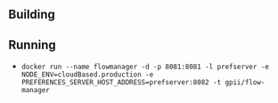 <!-- ## GPII Flow Manager Dockerfile

This repository is used to build [GPII Flow Manager](http://wiki.gpii.net/w/Architecture_Overview#Flow_Manager) Docker images.

### Environment Variables

The following environment variables can be used to affect the container's behaviour:

* `NODE_ENV` - setting this variable is required and there is no default, one possible option is `cloudBased.production`

* `PREFERENCES_SERVER_HOST_ADDRESS` - this is optional and defaults to `preferences.gpii.net`

* `RBMM_HOST_ADDRESS` - this is optional and defaults to `rbmm.gpii.net`

* `STMM_HOST_ADDRESS` - this is optional and defaults to `stmm.gpii.net`


### Port(s) Exposed

* `8081 TCP`


### Base Docker Image

* [gpii/universal](https://github.com/gpii-ops/docker-universal/)


### Download

    docker pull gpii/flow-manager


#### Run `flow_manager`

If your Preferences Server instance uses a `10.0.2.15` IP address and `8082` TCP port you could start a container like this:

```
docker run \
-d \
--rm=true \
--name="flow_manager" \
-p 8081:8081 \
-e NODE_ENV="cloudBased.production" \
-e PREFERENCES_SERVER_HOST_ADDRESS="10.0.2.15:8082" \
gpii/flow-manager
```


### Build your own image

    docker build --rm=true -t <your name>/flow_manager . -->

## Building

## Running

- `docker run --name flowmanager -d -p 8081:8081 -l prefserver -e NODE_ENV=cloudBased.production -e PREFERENCES_SERVER_HOST_ADDRESS=prefserver:8082 -t gpii/flow-manager`
